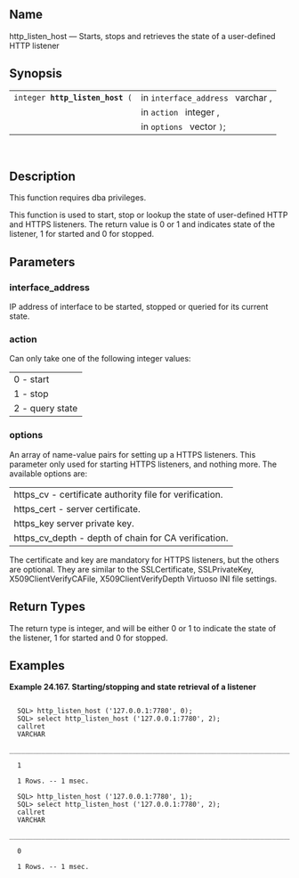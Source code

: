 <div id="fn_http_listen_host" class="refentry">

<div class="titlepage">

</div>

<div class="refnamediv">

## Name

http_listen_host — Starts, stops and retrieves the state of a
user-defined HTTP listener

</div>

<div class="refsynopsisdiv">

## Synopsis

<div id="fsyn_http_listen_host" class="funcsynopsis">

|                                      |                                   |
|--------------------------------------|-----------------------------------|
| `integer `**`http_listen_host`**` (` | in `interface_address ` varchar , |
|                                      | in `action ` integer ,            |
|                                      | in `options ` vector `)`;         |

<div class="funcprototype-spacer">

 

</div>

</div>

</div>

<div id="desc_http_listen_host" class="refsect1">

## Description

This function requires dba privileges.

This function is used to start, stop or lookup the state of user-defined
HTTP and HTTPS listeners. The return value is 0 or 1 and indicates state
of the listener, 1 for started and 0 for stopped.

</div>

<div id="params_http_listen_host" class="refsect1">

## Parameters

<div id="id92895" class="refsect2">

### interface_address

IP address of interface to be started, stopped or queried for its
current state.

</div>

<div id="id92898" class="refsect2">

### action

Can only take one of the following integer values:

|                 |
|-----------------|
| 0 - start       |
| 1 - stop        |
| 2 - query state |

</div>

<div id="id92905" class="refsect2">

### options

An array of name-value pairs for setting up a HTTPS listeners. This
parameter only used for starting HTTPS listeners, and nothing more. The
available options are:

|                                                         |
|---------------------------------------------------------|
| https_cv - certificate authority file for verification. |
| https_cert - server certificate.                        |
| https_key server private key.                           |
| https_cv_depth - depth of chain for CA verification.    |

The certificate and key are mandatory for HTTPS listeners, but the
others are optional. They are similar to the SSLCertificate,
SSLPrivateKey, X509ClientVerifyCAFile, X509ClientVerifyDepth Virtuoso
INI file settings.

</div>

</div>

<div id="ret_http_listen_host" class="refsect1">

## Return Types

The return type is integer, and will be either 0 or 1 to indicate the
state of the listener, 1 for started and 0 for stopped.

</div>

<div id="examples_http_listen_host" class="refsect1">

## Examples

<div id="ex_http_listen_host" class="example">

**Example 24.167. Starting/stopping and state retrieval of a listener**

<div class="example-contents">

``` screen

  SQL> http_listen_host ('127.0.0.1:7780', 0);
  SQL> select http_listen_host ('127.0.0.1:7780', 2);
  callret
  VARCHAR
  _______________________________________________________________________________

  1

  1 Rows. -- 1 msec.

  SQL> http_listen_host ('127.0.0.1:7780', 1);
  SQL> select http_listen_host ('127.0.0.1:7780', 2);
  callret
  VARCHAR
  _______________________________________________________________________________

  0

  1 Rows. -- 1 msec.
```

</div>

</div>

  

</div>

</div>
